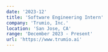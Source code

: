 ```yaml
---
date: '2023-12'
title: 'Software Engineering Intern'
company: 'Trumio, Inc.'
location: 'San Jose, CA'
range: 'December 2023 - Present'
url: 'https://www.trumio.ai'
---
```


<!-- - Deliver high-quality, robust production code for a diverse array of projects for clients including Harvard Business School, Everytown for Gun Safety, Pratt Institute, Koala Health, Vanderbilt University, The 19th News, and more
- Work alongside creative directors to lead the research, development, and architecture of technical solutions to fulfill business requirements
- Collaborate with designers, project managers, and other engineers to transform creative concepts into production realities for clients and stakeholders
- Provide leadership within engineering department through close collaboration, knowledge shares, and mentorship -->
